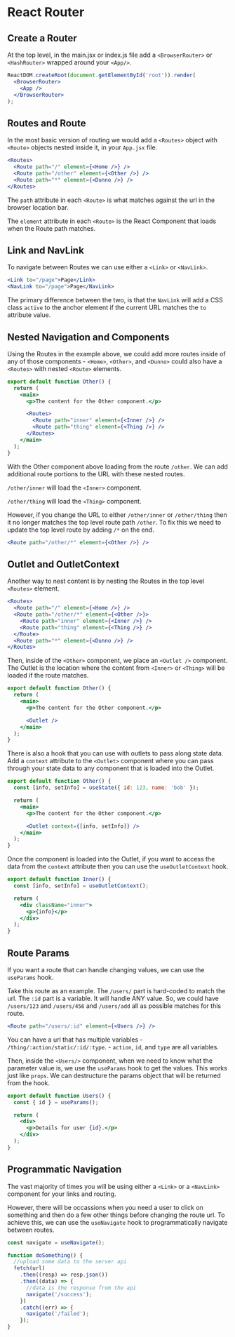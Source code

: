 # React Router

## Create a Router

At the top level, in the main.jsx or index.js file add a `<BrowserRouter>` or `<HashRouter>` wrapped around your `<App/>`.

```jsx
ReactDOM.createRoot(document.getElementById('root')).render(
  <BrowserRouter>
    <App />
  </BrowserRouter>
);
```

## Routes and Route

In the most basic version of routing we would add a `<Routes>` object with `<Route>` objects nested inside it, in your `App.jsx` file.

```jsx
<Routes>
  <Route path="/" element={<Home />} />
  <Route path="/other" element={<Other />} />
  <Route path="*" element={<Dunno />} />
</Routes>
```

The `path` attribute in each `<Route>` is what matches against the url in the browser location bar.

The `element` attribute in each `<Route>` is the React Component that loads when the Route path matches.

## Link and NavLink

To navigate between Routes we can use either a `<Link>` or `<NavLink>`.

```jsx
<Link to="/page">Page</Link>
<NavLink to="/page">Page</NavLink>
```

The primary difference between the two, is that the `NavLink` will add a CSS class `active` to the anchor element if the current URL matches the `to` attribute value.

## Nested Navigation and Components

Using the Routes in the example above, we could add more routes inside of any of those components - `<Home>`, `<Other>`, and `<Dunno>` could also have a `<Routes>` with nested `<Route>` elements.

```jsx
export default function Other() {
  return (
    <main>
      <p>The content for the Other component.</p>

      <Routes>
        <Route path="inner" element={<Inner />} />
        <Route path="thing" element={<Thing />} />
      </Routes>
    </main>
  );
}
```

With the Other component above loading from the route `/other`. We can add additional route portions to the URL with these nested routes.

`/other/inner` will load the `<Inner>` component.

`/other/thing` will load the `<Thing>` component.

However, if you change the URL to either `/other/inner` or `/other/thing` then it no longer matches the top level route path `/other`. To fix this we need to update the top level route by adding `/*`
on the end.

```jsx
<Route path="/other/*" element={<Other />} />
```

## Outlet and OutletContext

Another way to nest content is by nesting the Routes in the top level `<Routes>` element.

```jsx
<Routes>
  <Route path="/" element={<Home />} />
  <Route path="/other/*" element={<Other />}>
    <Route path="inner" element={<Inner />} />
    <Route path="thing" element={<Thing />} />
  </Route>
  <Route path="*" element={<Dunno />} />
</Routes>
```

Then, inside of the `<Other>` component, we place an `<Outlet />` component. The Outlet is the location where the content from `<Inner>` or `<Thing>` will be loaded if the route matches.

```jsx
export default function Other() {
  return (
    <main>
      <p>The content for the Other component.</p>

      <Outlet />
    </main>
  );
}
```

There is also a hook that you can use with outlets to pass along state data. Add a `context` attribute to the `<Outlet>` component where you can pass through your state data to any component that is
loaded into the Outlet.

```jsx
export default function Other() {
  const [info, setInfo] = useState({ id: 123, name: 'bob' });

  return (
    <main>
      <p>The content for the Other component.</p>

      <Outlet context={[info, setInfo]} />
    </main>
  );
}
```

Once the component is loaded into the Outlet, if you want to access the data from the `context` attribute then you can use the `useOutletContext` hook.

```jsx
export default function Inner() {
  const [info, setInfo] = useOutletContext();

  return (
    <div className="inner">
      <p>{info}</p>
    </div>
  );
}
```

## Route Params

If you want a route that can handle changing values, we can use the `useParams` hook.

Take this route as an example. The `/users/` part is hard-coded to match the url. The `:id` part is a variable. It will handle ANY value. So, we could have `/users/123` and `/users/456` and
`/users/add` all as possible matches for this route.

```jsx
<Route path="/users/:id" element={<Users />} />
```

You can have a url that has multiple variables - `/thing/:action/static/:id/:type`. - `action`, `id`, and `type` are all variables.

Then, inside the `<Users/>` component, when we need to know what the parameter value is, we use the `useParams` hook to get the values. This works just like `props`. We can destructure the params
object that will be returned from the hook.

```jsx
export default function Users() {
  const { id } = useParams();

  return (
    <div>
      <p>Details for user {id}.</p>
    </div>
  );
}
```

## Programmatic Navigation

The vast majority of times you will be using either a `<Link>` or a `<NavLink>` component for your links and routing.

However, there will be occassions when you need a user to click on something and then do a few other things before changing the route url. To achieve this, we can use the `useNavigate` hook to
programmatically navigate between routes.

```jsx
const navigate = useNavigate();

function doSomething() {
  //upload some data to the server api
  fetch(url)
    .then((resp) => resp.json())
    .then((data) => {
      //data is the response from the api
      navigate('/success');
    })
    .catch((err) => {
      navigate('/failed');
    });
}
```
